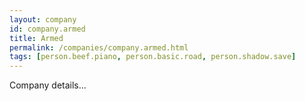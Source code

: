 ```yaml
---
layout: company
id: company.armed
title: Armed
permalink: /companies/company.armed.html
tags: [person.beef.piano, person.basic.road, person.shadow.save]
---
```


Company details...